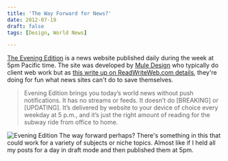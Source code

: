 ```yaml
---
title: 'The Way Forward for News?'
date: 2012-07-19
draft: false
tags: [Design, World News]

---
```


[The Evening Edition](http://evening-edition.com/) is a news website published daily during the week at 5pm Pacific time. The site was developed by [Mule Design](http://muledesign.com/) who typically do client web work but as [this write up on ReadWriteWeb.com details](http://www.readwriteweb.com/archives/these-designers-did-for-fun-what-news-sites-cant-do-to-save-their-business.php), they're doing for fun what news sites can't do to save themselves.

> Evening Edition brings you today’s world news without push notifications. It has no streams or feeds. It doesn’t do \[BREAKING\] or \[UPDATING\]. It’s delivered by website to your device of choice every weekday at 5 p.m., and it’s just the right amount of reading for the subway ride from office to home.

![](https://chrisenns.com/wp-content/uploads/2012/07/Evening-Edition-600x357.png "Evening Edition") The way forward perhaps? There's something in this that could work for a variety of subjects or niche topics. Almost like if I held all my posts for a day in draft mode and then published them at 5pm.